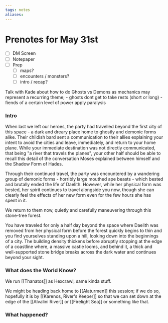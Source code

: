 ```yaml
---
tags: notes
aliases:
---
```


# Prenotes for May 31st
- [ ] DM Screen
- [ ] Notepaper
- [ ] Prep
	- [ ] maps?
	- [ ] encounters / monsters?
	- [ ] intro / recap?

Talk with Kade about how to do Ghosts vs Demons as mechanics may represent a recurring theme;
	- ghosts dont get to take rests (short or long)
	- fiends of a certain level of power apply paralysis 

### Intro

When last we left our heroes, the party had travelled beyond the first city of this space - a dark and dreary place home to ghostly and demonic forms alike. Their childish bard sent a communication to their allies explaining your intent to avoid the cities and leave, immediately, and return to your home plane. While your immediate destination was not directly communicated, that being "a river that travels the planes", your other half should be able to recall this detail of the conversation Moses explained between himself and the Shadow Form of Hades.

Through their continued travel, the party was encountered by a wandering group of demonic forms - horribly large mouthed ape beasts - which bested and brutally ended the life of Daelith. However, while her physical form was bested, her spirit continues to travel alongside you now, though she can clearly feel the effects of her new form even for the few hours she has spent in it.

We return to them now, quietly and carefully maneuvering through this stone-tree forest. 

You have traveled for only a half day beyond the space where Daelith was removed from her physical form before the forest quickly begins to thin and you find yourselves standing upon a hill, looking down into the beginnings of a city. The building density thickens before abruptly stopping at the edge of a coastline where, a massive castle looms, and behind it, a thick and well-supported stone bridge breaks across the dark water and continues beyond your sight.

### What does the World Know?

We run [[Thanatos]] as Hexcrawl, same kinda stuff.

We might be heading back home to [[Alaturmen]] this session; if we do so, hopefully it is by [[Karenos, River's Keeper]] so that we can set down at the edge of the [[Alvalini River]] or [[Firelight Sea]] or something like that.



### What happened?

